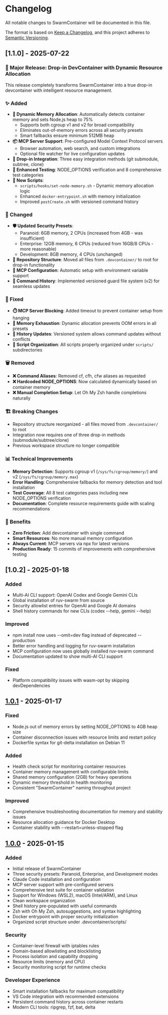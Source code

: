 # Changelog

All notable changes to SwarmContainer will be documented in this file.

The format is based on [Keep a Changelog](https://keepachangelog.com/en/1.0.0/),
and this project adheres to [Semantic Versioning](https://semver.org/spec/v2.0.0.html).

## [1.1.0] - 2025-07-22

### 🎉 Major Release: Drop-in DevContainer with Dynamic Resource Allocation

This release completely transforms SwarmContainer into a true drop-in devcontainer with intelligent resource management.

### ✨ Added
- **🧠 Dynamic Memory Allocation**: Automatically detects container memory and sets Node.js heap to 75%
  - Supports both cgroup v1 and v2 for broad compatibility
  - Eliminates out-of-memory errors across all security presets
  - Smart fallbacks ensure minimum 512MB heap
- **📦 MCP Server Support**: Pre-configured Model Context Protocol servers
  - Browser automation, web search, and custom integrations
  - Optional file watcher for live configuration updates
- **🔄 Drop-in Integration**: Three easy integration methods (git submodule, subtree, clone)
- **🧪 Enhanced Testing**: NODE_OPTIONS verification and 8 comprehensive test categories
- **📜 New Scripts**:
  - `scripts/hooks/set-node-memory.sh` - Dynamic memory allocation logic
  - Enhanced `docker-entrypoint.sh` with memory initialization
  - Improved `postCreate.sh` with versioned command history

### 🔧 Changed
- **🛡️ Updated Security Presets**:
  - Paranoid: 6GB memory, 2 CPUs (increased from 4GB - was insufficient)
  - Enterprise: 12GB memory, 6 CPUs (reduced from 16GB/8 CPUs - more reasonable)
  - Development: 8GB memory, 4 CPUs (unchanged)
- **📁 Repository Structure**: Moved all files from `.devcontainer/` to root for drop-in functionality
- **🔧 MCP Configuration**: Automatic setup with environment variable support
- **📝 Command History**: Implemented versioned guard file system (v2) for seamless updates

### 🐛 Fixed
- **⏱️ MCP Server Blocking**: Added timeout to prevent container setup from hanging
- **💾 Memory Exhaustion**: Dynamic allocation prevents OOM errors in all presets  
- **🔄 History Updates**: Versioned system allows command updates without conflicts
- **🧹 Script Organization**: All scripts properly organized under `scripts/` subdirectories

### 🗑️ Removed
- **❌ Command Aliases**: Removed cf, cfh, cfw aliases as requested
- **❌ Hardcoded NODE_OPTIONS**: Now calculated dynamically based on container memory
- **❌ Manual Completion Setup**: Let Oh My Zsh handle completions naturally

### 🏗️ Breaking Changes
- Repository structure reorganized - all files moved from `.devcontainer/` to root
- Integration now requires one of three drop-in methods (submodule/subtree/clone)
- Previous workspace structure no longer compatible

### 📊 Technical Improvements
- **Memory Detection**: Supports cgroup v1 (`/sys/fs/cgroup/memory/`) and v2 (`/sys/fs/cgroup/memory.max`)
- **Error Handling**: Comprehensive fallbacks for memory detection and tool installation
- **Test Coverage**: All 8 test categories pass including new NODE_OPTIONS verification
- **Documentation**: Complete resource requirements guide with scaling recommendations

### 🎯 Benefits
- **Zero Friction**: Add devcontainer with single command
- **Smart Resources**: No more manual memory configuration
- **Always Current**: MCP servers via npx for latest versions
- **Production Ready**: 15 commits of improvements with comprehensive testing

## [1.0.2] - 2025-01-18

### Added
- Multi-AI CLI support: OpenAI Codex and Google Gemini CLIs
- Global installation of ruv-swarm from source
- Security allowlist entries for OpenAI and Google AI domains
- Shell history commands for new CLIs (codex --help, gemini --help)

### Improved
- npm install now uses --omit=dev flag instead of deprecated --production
- Better error handling and logging for ruv-swarm installation
- MCP configuration now uses globally installed ruv-swarm command
- Documentation updated to show multi-AI CLI support

### Fixed
- Platform compatibility issues with wasm-opt by skipping devDependencies

## [1.0.1] - 2025-01-17

### Fixed
- Node.js out of memory errors by setting NODE_OPTIONS to 4GB heap size
- Container disconnection issues with resource limits and restart policy
- Dockerfile syntax for git-delta installation on Debian 11

### Added
- Health check script for monitoring container resources
- Container memory management with configurable limits
- Shared memory configuration (2GB) for heavy operations
- Dynamic memory threshold in health monitoring
- Consistent "SwarmContainer" naming throughout project

### Improved
- Comprehensive troubleshooting documentation for memory and stability issues
- Resource allocation guidance for Docker Desktop
- Container stability with --restart=unless-stopped flag

## [1.0.0] - 2025-01-15

### Added
- Initial release of SwarmContainer
- Three security presets: Paranoid, Enterprise, and Development modes
- Claude Code installation and configuration
- MCP server support with pre-configured servers
- Comprehensive test suite for container validation
- Support for Windows (WSL2), macOS (Intel/ARM), and Linux
- Clean workspace organization
- Shell history pre-populated with useful commands
- Zsh with Oh My Zsh, autosuggestions, and syntax highlighting
- Docker entrypoint with proper security initialization
- Organized script structure under .devcontainer/scripts/

### Security
- Container-level firewall with iptables rules
- Domain-based allowlisting and blocklisting
- Process isolation and capability dropping
- Resource limits (memory and CPU)
- Security monitoring script for runtime checks

### Developer Experience
- Smart installation fallbacks for maximum compatibility
- VS Code integration with recommended extensions
- Persistent command history across container restarts
- Modern CLI tools: ripgrep, fzf, bat, delta

[1.0.1]: https://github.com/dean0x/swarm-container/compare/v1.0.0...v1.0.1
[1.0.0]: https://github.com/dean0x/swarm-container/releases/tag/v1.0.0